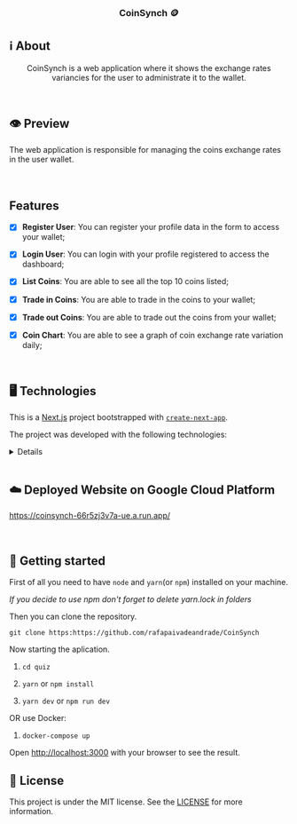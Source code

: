 <h3  align="center">

CoinSynch 🪙

</h3>

## ℹ️ About
  

<div  align="center">


<p>
CoinSynch is a web application where it shows the exchange rates variancies for the user to administrate it to the wallet.

</p>

</div>


<br/>
  
## 👁 Preview


The web application is responsible for managing the coins exchange rates in the user wallet.<br/><br/><br/>

 
</div>

  ## Features
  
- [x] **Register User**: You can register your profile data in the form to access your wallet;
- [x] **Login User**: You can login with your profile registered to access the dashboard;
- [x] **List Coins**: You are able to see all the top 10 coins listed;
- [x] **Trade in Coins**: You are able to trade in the coins to your wallet;
- [x] **Trade out Coins**: You are able to trade out the coins from your wallet;
- [x] **Coin Chart**: You are able to see a graph of coin exchange rate variation daily;


<br/>

## 🖥 Technologies


This is a [Next.js](https://nextjs.org/) project bootstrapped with [`create-next-app`](https://github.com/vercel/next.js/tree/canary/packages/create-next-app).
  
The project was developed with the following technologies:

<details>

- [Autoprefixer](https://github.com/postcss/autoprefixer)

- [Axios](https://www.npmjs.com/package/axios)
  
- [ANTD](https://www.npmjs.com/package/axios)

- [ANTD](https://www.npmjs.com/package/axios)

- [Chart.js](https://www.chartjs.org/)

- [Docker](https://www.npmjs.com/package/axios](https://www.docker.com/))

- [Eslint](https://eslint.org/)

- [Google Cloud Platform](https://console.cloud.google.com/)

- [Heroicons](https://heroicons.com/)

- [Moment](https://momentjs.com/)

- [NextJS](https://nextjs.org/)

- [React Chartjs 2](https://react-chartjs-2.js.org/)

- [React DOM](https://pt-br.reactjs.org/docs/react-dom.html)

- [React-Tooltip](https://www.npmjs.com/package/react-tooltip)

- [React Hot Toast](https://react-hot-toast.com/)

- [React Icons](https://react-icons.github.io/react-icons)

- [Styled Components](https://styled-components.com/)

- [Tailwindcss](https://www.npmjs.com/package/zod](https://tailwindcss.com/))

- [Yup](https://github.com/jquense/yup)
  
  
</details>


<br/>

## ☁️ Deployed Website on Google Cloud Platform

https://coinsynch-66r5zj3v7a-ue.a.run.app/


<br/>

## 🚀 Getting started


First of all you need to have `node` and `yarn`(or `npm`) installed on your machine.

  

_If you decide to use npm don't forget to delete yarn.lock in folders_

  

Then you can clone the repository.

  

`git clone https:https://github.com/rafapaivadeandrade/CoinSynch`


Now starting the aplication.

  

1. `cd quiz`

2. `yarn` or `npm install`

3. `yarn dev` or `npm run dev`

OR use Docker:

1. `docker-compose up`

Open [http://localhost:3000](http://localhost:3000) with your browser to see the result.
  
## 📝 License



This project is under the MIT license. See the [LICENSE]([https://github.com/rafapaivadeandrade/CoinSynch/blob/master/LICENSE.md](https://github.com/rafapaivadeandrade/CoinSynch/blob/master/LICENSE.md)) for more information.
